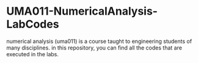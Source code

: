 # UMA011-NumericalAnalysis-LabCodes
numerical analysis (uma011) is a course taught to engineering students of many disciplines. in this repository, you can find all the codes that are executed in the labs.

